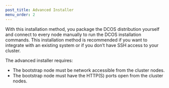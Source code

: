 ```yaml
---
post_title: Advanced Installer
menu_order: 2
---
```

With this installation method, you package the DCOS distribution yourself and connect to every node manually to run the DCOS installation commands. This installation method is recommended if you want to integrate with an existing system or if you don’t have SSH access to your cluster.

The advanced installer requires:

  * The bootstrap node must be network accessible from the cluster nodes.
  * The bootstrap node must have the HTTP(S) ports open from the cluster nodes.